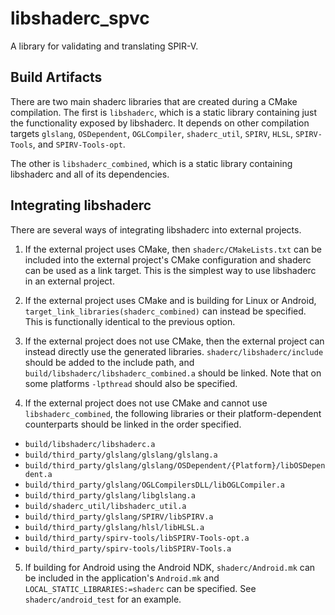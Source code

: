 # libshaderc_spvc

A library for validating and translating SPIR-V.

## Build Artifacts

There are two main shaderc libraries that are created during a CMake
compilation. The first is `libshaderc`, which is a static library
containing just the functionality exposed by libshaderc. It depends
on other compilation targets `glslang`, `OSDependent`, `OGLCompiler`,
`shaderc_util`, `SPIRV`, `HLSL`, `SPIRV-Tools`, and `SPIRV-Tools-opt`.

The other is `libshaderc_combined`, which is a static library containing
libshaderc and all of its dependencies.


## Integrating libshaderc

There are several ways of integrating libshaderc into external projects.

1. If the external project uses CMake, then `shaderc/CMakeLists.txt` can be
included into the external project's CMake configuration and shaderc can be used
as a link target.
This is the simplest way to use libshaderc in an external project.

2. If the external project uses CMake and is building for Linux or Android,
`target_link_libraries(shaderc_combined)` can instead be specified. This is
functionally identical to the previous option.

3. If the external project does not use CMake, then the external project can
instead directly use the generated libraries.  `shaderc/libshaderc/include`
should be added to the include path, and
`build/libshaderc/libshaderc_combined.a` should be linked. Note that on some
platforms `-lpthread` should also be specified.

4. If the external project does not use CMake and cannot use
`libshaderc_combined`, the following libraries or their platform-dependent
counterparts should be linked in the order specified.
  * `build/libshaderc/libshaderc.a`
  * `build/third_party/glslang/glslang/glslang.a`
  * `build/third_party/glslang/glslang/OSDependent/{Platform}/libOSDependent.a`
  * `build/third_party/glslang/OGLCompilersDLL/libOGLCompiler.a`
  * `build/third_party/glslang/libglslang.a`
  * `build/shaderc_util/libshaderc_util.a`
  * `build/third_party/glslang/SPIRV/libSPIRV.a`
  * `build/third_party/glslang/hlsl/libHLSL.a`
  * `build/third_party/spirv-tools/libSPIRV-Tools-opt.a`
  * `build/third_party/spirv-tools/libSPIRV-Tools.a`

5. If building for Android using the Android NDK, `shaderc/Android.mk` can be
included in the application's `Android.mk` and `LOCAL_STATIC_LIBRARIES:=shaderc`
can be specified. See `shaderc/android_test` for an example.
